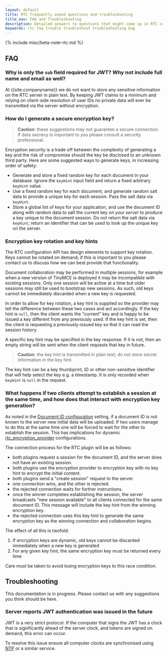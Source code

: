 ```yaml
---
layout: default
title: RTC frequently asked questions and troubleshooting
title_nav: FAQ and Troubleshooting
description: Detailed answers to questions that might come up in RTC configuration.
keywords: rtc faq trouble troubleshoot troubleshooting bug
---
```


{% include misc/beta-note-rtc.md %}

## FAQ

### Why is only the `sub` field required for JWT? Why not include full name and email as well?

At {{site.companyname}} we do not want to store any sensitive information on the RTC server in plain text. By keeping JWT claims to a minimum and relying on client-side resolution of user IDs no private data will ever be transmitted via the server without encryption.

### How do I generate a secure encryption key?

> **Caution**: these suggestions may not guarantee a secure connection. If data secrecy is important to you please consult a security professional.

Encryption security is a trade off between the complexity of generating a key and the risk of compromise should the key be disclosed to an unknown third party. Here are some suggested ways to generate keys, in increasing order of safety:

* Generate and store a fixed random key for each document in your database. Ignore the `keyHint` input field and return a fixed arbitrary `keyHint` value.
* Use a fixed random key for each document, and generate random salt data to provide a unique key for each session. Pass the salt data via `keyHint`.
* Store a global list of keys for your application, and use the document ID along with random data to salt the current key _on your server_ to produce a key unique to the document session. Do not return the salt data via `keyHint`; return an identifier that can be used to look up the unique key on the server.

### Encryption key rotation and key hints

The RTC configuration API has design elements to support key rotation. Keys cannot be rotated on demand; if this is important to you please contact us to discuss how we can best provide that functionality.

Document collaboration may be performed in multiple sessions, for example when a new version of TinyMCE is deployed it may be incompatible with existing sessions. Only one session will be active at a time but older sessions may still be used to bootstrap new sessions. As such, old keys cannot be immediately discarded when a new key is requested.


In order to allow for key rotation, a key hint is supplied so the provider may tell the difference between these two cases and act accordingly. If the key hint is `null`, then the client wants the "current" key and is happy to be issued a key different from any previously used. If the key hint is set, then the client is requesting a previously-issued key so that it can read the session history.

A specific key hint may be specified in the key response. If it is not, then an empty string will be sent when the client requests that key in future.

> **Caution**: the key hint is transmitted in plain text; do not store secret information in the key hint.

The key hint can be a key thumbprint, ID or other non-sensitive identifier that will help select the key e.g. a timestamp. It is only recorded when `keyHint` is `null` in the request.

### What happens if two clients attempt to establish a session at the same time, and how does that interact with encryption key generation?

As noted in the [Document ID configuration]({{site.baseurl}}/rtc/configuration/#rtc_document_id) setting, if a document ID is not known to the server new initial data will be uploaded. If two users manage to do this at the same time one will be forced to wait for the other to establish the session. This has implications for dynamic [rtc_encryption_provider]({{site.baseurl}}/rtc/configuration/#rtc_encryption_provider) configurations.

The connection process for the RTC plugin will be as follows:

* both plugins request a session for the document ID, and the server does not have an existing session.
* both plugins use the encryption provider to  encryption key with no key hint to encrypt the initial content.
* both plugins send a "create session" request to the server.
* one connection wins, and the other is rejected.
* the rejected connection waits for further instructions.
* once the winner completes establishing the session, the server broadcasts "new session available" to all clients connected for the same document ID. This message will include the key hint from the winning encryption key.
* the rejected connection uses this key hint to generate the same encryption key as the winning connection and collaboration begins.

The effect of all this is twofold:

1. If encryption keys are dynamic, old keys cannot be discarded immediately when a new key is generated
2. For any given key hint, the same encryption key must be returned every time

Care must be taken to avoid losing encryption keys to this race condition.


## Troubleshooting

This documentation is in progress. Please contact us with any suggestions you think should be here.

### Server reports JWT authentication was issued in the future

JWT is a very strict protocol. If the computer that signs the JWT has a clock that is significantly ahead of the server clock, and tokens are signed on demand, this error can occur.

To resolve this issue ensure all computer clocks are synchronised using [NTP](https://en.wikipedia.org/wiki/Network_Time_Protocol) or a similar service.

